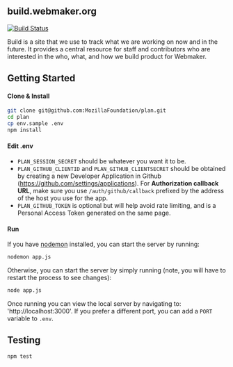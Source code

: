 ## build.webmaker.org

[![Build Status](https://travis-ci.org/mozilla/build.webmaker.org.svg?branch=master)](https://travis-ci.org/mozilla/build.webmaker.org)

Build is a site that we use to track what we are working on now and in the future. It provides a central resource for staff and contributors who are interested in the who, what, and how we build product for Webmaker.

## Getting Started

#### Clone & Install
```bash
git clone git@github.com:MozillaFoundation/plan.git
cd plan
cp env.sample .env
npm install
```

#### Edit .env
* `PLAN_SESSION_SECRET` should be whatever you want it to be.
* `PLAN_GITHUB_CLIENTID` and `PLAN_GITHUB_CLIENTSECRET` should be obtained by creating a new Developer Application in Github (https://github.com/settings/applications). For __Authorization callback URL__, make sure you use `/auth/github/callback` prefixed by the address of the host you use for the app.
* `PLAN_GITHUB_TOKEN` is optional but will help avoid rate limiting, and is a Personal Access Token generated on the same page.

#### Run
If you have [nodemon](https://github.com/remy/nodemon) installed, you can start the server by running:

```bash
nodemon app.js
```

Otherwise, you can start the server by simply running (note, you will have to restart the process to see changes):
```bash
node app.js
```

Once running you can view the local server by navigating to: 'http://localhost:3000'. If you prefer a different port, you can add a `PORT` variable to `.env`.

## Testing
```bash
npm test
```
